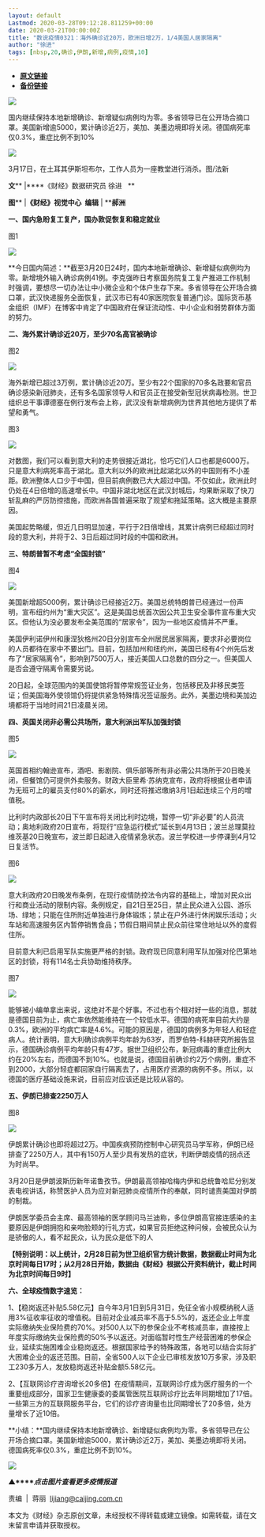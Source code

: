 ```yaml
---
layout: default
Lastmod: 2020-03-28T09:12:28.811259+00:00
date: 2020-03-21T00:00:00Z
title: "数说疫情0321：海外确诊近20万，欧洲日增2万，1/4美国人居家隔离"
author: "徐进"
tags: [nbsp,20,确诊,伊朗,新增,病例,疫情,10]
---
```


* [**原文链接**](https://mp.weixin.qq.com/s/tdJwBFZ8NRMxAze3bNbhGw)
* [**备份链接**](http://archive.today/LTNkR)


![](/images/post/77e6cfb5c7ef66e00d9bd04f74961594.jpg)

国内继续保持本地新增确诊、新增疑似病例均为零。多省领导已在公开场合摘口罩。美国新增逾5000，累计确诊近2万，美加、美墨边境即将关闭。德国病死率仅0.3%，重症比例不到10%

![](/images/post/7fbaa58017069d2e0afa48a28d8db793.jpg)

3月17日，在土耳其伊斯坦布尔，工作人员为一座教堂进行消杀。图/法新

**文**** |****《财经》数据研究员 徐进   **

**图**** |****《财经》视觉中心  编辑**** | ****郝洲**

**一、国内急盼复工复产，国办敦促恢复和稳定就业**

图1

![](/images/post/8b58b80c931ab6bbe7d499286698513f.jpg)

**今日国内简述：**截至3月20日24时，国内本地新增确诊、新增疑似病例均为零。新增境外输入确诊病例41例。李克强昨日考察国务院复工复产推进工作机制时强调，要想尽一切办法让中小微企业和个体户生存下来。多省领导在公开场合摘口罩，武汉快递服务全面恢复，武汉市已有40家医院恢复普通门诊。国际货币基金组织（IMF）在博客中肯定了中国政府在保证流动性、中小企业和弱势群体方面的努力。

**二、海外累计确诊近20万，至少70名高官被确诊**

图2

![](/images/post/68ceb3b418925d59fcc27cd38d34c41c.jpg)

海外新增已超过3万例，累计确诊近20万。至少有22个国家的70多名政要和官员确诊感染新冠肺炎，还有多名国家领导人和官员正在接受新型冠状病毒检测。世卫组织总干事谭德塞在例行发布会上称，武汉没有新增病例为世界其他地方提供了希望和勇气。

图3

![](/images/post/2a852150bf90a42f12049ca38a770f8c.jpg)

对数图，我们可以看到意大利的走势很接近湖北，恰巧它们人口也都是6000万。只是意大利病死率高于湖北。意大利以外的欧洲比起湖北以外的中国则有不小差距。欧洲整体人口少于中国，但目前病例数已大大超过中国。不仅如此，欧洲此时仍处在4日倍增的高速增长中。中国非湖北地区在武汉封城后，均果断采取了快刀斩乱麻的严厉防控措施，而欧洲各国普遍采取了观望和拖延策略。这大概是主要原因。

美国起势略缓，但近几日明显加速，平行于2日倍增线，其累计病例已经超过同时段的意大利，并将于2、3日后超过同时段的中国和欧洲。

**三、特朗普暂不考虑“全国封锁”**

图4

![](/images/post/223ff902d1992986ad57737d4dec6b77.jpg)

美国新增超5000例，累计确诊已经接近2万。美国总统特朗普已经通过一份声明，宣布纽约州为“重大灾区”。这是美国总统首次因公共卫生安全事件宣布重大灾区。但他认为没必要发布全美范围的“居家令”，因为一些地区疫情并不严重。

美国伊利诺伊州和康涅狄格州20日分别宣布全州居民居家隔离，要求非必要岗位的人员都待在家中不要出门。目前，包括加州和纽约州，美国已经有4个州先后发布了“居家隔离令”，影响到7500万人，接近美国人口总数的四分之一。但美国人是否会遵守隔离令需要另说。

20日起，全球范围内的美国使馆将暂停常规签证业务，包括移民及非移民类签证；但美国海外使领馆仍将提供紧急特殊情况签证服务。此外，美墨边境和美加边境都将于当地时间21日凌晨关闭。

**四、英国关闭非必需公共场所，意大利派出军队加强封锁**

图5

![](/images/post/e5bd5fc581f1bec429a76c076aca282f.jpg)

英国首相约翰逊宣布，酒吧、影剧院、俱乐部等所有非必需公共场所于20日晚关闭，但餐馆仍可提供外卖服务。财政大臣里希·苏纳克宣布，政府将根据业者申请为无班可上的雇员支付80%的薪水，同时还将推迟缴纳3月1日起连续三个月的增值税。

比利时内政部长20日下午宣布将关闭比利时边境，暂停一切“非必要”的人员流动；奥地利政府20日宣布，将现行“应急运行模式”延长到4月13日；波兰总理莫拉维茨基20日晚宣布，波兰即日起进入疫情紧急状态。波兰学校进一步停课到4月12日复活节。

图6

![](/images/post/101bb0e36b1b2704ad3797ff00878c9d.jpg)

意大利政府20日晚发布条例，在现行疫情防控法令内容的基础上，增加对民众出行和商业活动的限制内容。条例规定，自21日至25日，禁止民众进入公园、游乐场、绿地；只能在住所附近单独进行身体锻炼；禁止在户外进行休闲娱乐活动；火车站和高速服务区内暂停销售食品；节假日期间禁止民众前往常住地址以外的度假住所。

目前意大利已启用军队实施更严格的封锁。政府现已同意利用军队加强对伦巴第地区的封锁，将有114名士兵协助维持秩序。

图7

![](/images/post/a00989a5756935157324ec4e2a138fc7.jpg)

能够被小编单拿出来说，这绝对不是个好事。不过也有个相对好一些的消息，那就是德国目前为止，病亡率依然能维持在一个较低水平。德国的病死率目前大约是0.3%，欧洲的平均病亡率是4.6%。可能的原因是，德国的病例多为年轻人和轻症病人。统计表明，意大利确诊病例平均年龄为63岁，而罗伯特-科赫研究所报告显示，德国确诊病例平均年龄只有47岁。据世卫组织公布，新冠病毒的重症比例大约在20%左右，而德国不到10%。也就是说，德国目前确诊约2万个病例，重症不到2000，大部分轻症都回家自行隔离去了，占用医疗资源的病例不多。所以，以德国的医疗基础设施来说，目前应对应该还是比较从容的。

**五、伊朗已排查2250万人**

图8

![](/images/post/2beea9b41b1adde5d2ec276295470b01.jpg)

伊朗累计确诊也即将超过2万。中国疾病预防控制中心研究员马学军称，伊朗已经排查了2250万人，其中有150万人至少具有发热的症状，判断伊朗疫情的拐点还为时尚早。

3月20日是伊朗波斯历新年诺鲁孜节。伊朗最高领袖哈梅内伊和总统鲁哈尼分别发表电视讲话，称赞医护人员为应对新冠肺炎疫情所作的奉献，同时谴责美国对伊朗的制裁。

伊朗医学委员会主席、最高领袖的医学顾问马兰迪称，多位伊朗高官接连感染的主要原因是伊朗拥抱和亲吻脸颊的行礼方式，如果官员拒绝这种问候，会被民众认为是骄傲的人，看不起民众，认为民众是低下的人

**【特别说明：以上统计，2月28日前为世卫组织官方统计数据，数据截止时间为北京时间每日17时；从2月28日开始，数据由《财经》根据公开资料统计，截止时间为北京时间每日9时】**

**六、全球疫情数字速览：**

1、【稳岗返还补贴5.58亿元】自今年3月1日到5月31日，免征全省小规模纳税人适用3%征收率征收的增值税。目前对企业减员率不高于5.5%的，返还企业上年度实际缴纳失业保险费的70%。对500人以下的参保企业不考核减员率，直接按上年度实际缴纳失业保险费的50%予以返还。对面临暂时性生产经营困难的参保企业，延续实施困难企业稳岗返还。根据国家给予的特殊政策，各地可以结合实际扩大困难企业的返还范围。目前，全省500人以下企业已审核发放10万多家，涉及职工230多万人，发放稳岗返还补贴金额5.58亿元。

2、【互联网诊疗咨询增长20多倍】在疫情期间，互联网诊疗成为医疗服务的一个重要组成部分，国家卫生健康委的委属管医院互联网诊疗比去年同期增加了17倍。一些第三方的互联网服务平台，它们的诊疗咨询量也比同期增长了20多倍，处方量增长了近10倍。

**小结：**国内继续保持本地新增确诊、新增疑似病例均为零。多省领导已在公开场合摘口罩。美国新增逾5000，累计确诊近2万，美加、美墨边境即将关闭。德国病死率仅0.3%，重症比例不到10%。

[![](/images/post/4d24a5670c9a87791ea8b757d030c0d3.jpg)](https://mp.weixin.qq.com/mp/homepage?__biz=MjM5NDU5NTM4MQ==&hid=29&sn=21c0f34c737748fe3b2c372bb40ae622)  

**▲****_点击图片查看更多疫情报道_**

  

  

责编  |  蒋丽  lijiang@caijing.com.cn

本文为《财经》杂志原创文章，未经授权不得转载或建立镜像。如需转载，请在文末留言申请并获取授权。

